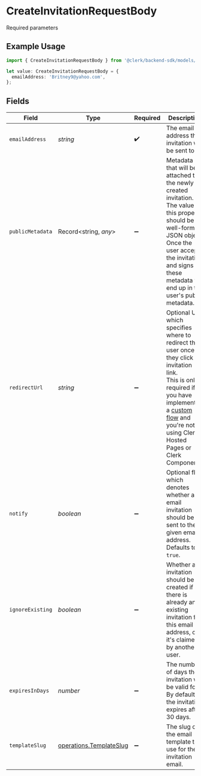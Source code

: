 # CreateInvitationRequestBody

Required parameters

## Example Usage

```typescript
import { CreateInvitationRequestBody } from '@clerk/backend-sdk/models/operations';

let value: CreateInvitationRequestBody = {
  emailAddress: 'Britney9@yahoo.com',
};
```

## Fields

| Field            | Type                                                               | Required           | Description                                                                                                                                                                                                                                                                                |
| ---------------- | ------------------------------------------------------------------ | ------------------ | ------------------------------------------------------------------------------------------------------------------------------------------------------------------------------------------------------------------------------------------------------------------------------------------ |
| `emailAddress`   | _string_                                                           | :heavy_check_mark: | The email address the invitation will be sent to                                                                                                                                                                                                                                           |
| `publicMetadata` | Record<string, _any_>                                              | :heavy_minus_sign: | Metadata that will be attached to the newly created invitation.<br/>The value of this property should be a well-formed JSON object.<br/>Once the user accepts the invitation and signs up, these metadata will end up in the user's public metadata.                                       |
| `redirectUrl`    | _string_                                                           | :heavy_minus_sign: | Optional URL which specifies where to redirect the user once they click the invitation link.<br/>This is only required if you have implemented a [custom flow](https://clerk.com/docs/authentication/invitations#custom-flow) and you're not using Clerk Hosted Pages or Clerk Components. |
| `notify`         | _boolean_                                                          | :heavy_minus_sign: | Optional flag which denotes whether an email invitation should be sent to the given email address.<br/>Defaults to `true`.                                                                                                                                                                 |
| `ignoreExisting` | _boolean_                                                          | :heavy_minus_sign: | Whether an invitation should be created if there is already an existing invitation for this email address, or it's claimed by another user.                                                                                                                                                |
| `expiresInDays`  | _number_                                                           | :heavy_minus_sign: | The number of days the invitation will be valid for. By default, the invitation expires after 30 days.                                                                                                                                                                                     |
| `templateSlug`   | [operations.TemplateSlug](../../models/operations/templateslug.md) | :heavy_minus_sign: | The slug of the email template to use for the invitation email.                                                                                                                                                                                                                            |
